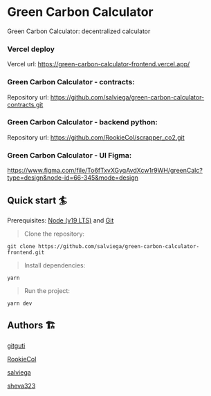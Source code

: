 # Green Carbon Calculator

Green Carbon Calculator: decentralized calculator

### Vercel deploy

Vercel url: https://green-carbon-calculator-frontend.vercel.app/

### Green Carbon Calculator - contracts:

Repository url: https://github.com/salviega/green-carbon-calculator-contracts.git

### Green Carbon Calculator - backend python:

Repository url: https://github.com/RookieCol/scrapper_co2.git

### Green Carbon Calculator - UI Figma:

https://www.figma.com/file/To6fTxvXGyqAvdXcw1r9WH/greenCalc?type=design&node-id=66-345&mode=design

## Quick start 🏄

Prerequisites: [Node (v19 LTS)](https://nodejs.org/en/download/) and [Git](https://git-scm.com/downloads)

> Clone the repository:

```
git clone https://github.com/salviega/green-carbon-calculator-frontend.git
```

> Install dependencies:

```
yarn
```

> Run the project:

```
yarn dev
```

## Authors 🏗

[gitguti](https://github.com/gitguti)

[RookieCol](https://github.com/RookieCol)

[salviega](https://github.com/salviega)

[sheva323](https://github.com/sheva323)
